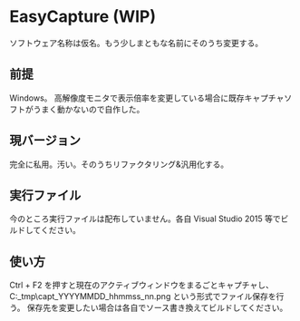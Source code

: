 # EasyCapture (WIP)
ソフトウェア名称は仮名。もう少しまともな名前にそのうち変更する。

## 前提
Windows。
高解像度モニタで表示倍率を変更している場合に既存キャプチャソフトがうまく動かないので自作した。

## 現バージョン
完全に私用。汚い。そのうちリファクタリング&汎用化する。

## 実行ファイル
今のところ実行ファイルは配布していません。各自 Visual Studio 2015 等でビルドしてください。

## 使い方
Ctrl + F2 を押すと現在のアクティブウィンドウをまるごとキャプチャし、C:\_tmp\capt_YYYYMMDD_hhmmss_nn.png という形式でファイル保存を行う。
保存先を変更したい場合は各自でソース書き換えてビルドしてください。
